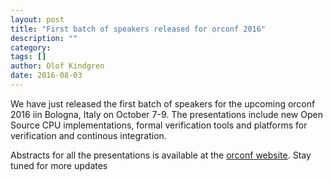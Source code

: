 ```yaml
---
layout: post
title: "First batch of speakers released for orconf 2016"
description: ""
category:
tags: []
author: Olof Kindgren
date: 2016-08-03
---
```


We have just released the first batch of speakers for the upcoming orconf 2016 iin Bologna, Italy on October 7-9. The presentations include new Open Source CPU implementations, formal verification tools and platforms for verification and continous integration.

Abstracts for all the presentations is available at the [orconf website](http://orconf.org). Stay tuned for more updates
